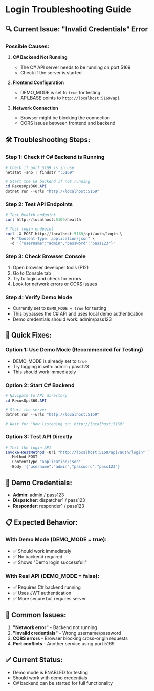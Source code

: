 # Login Troubleshooting Guide

## 🔍 Current Issue: "Invalid Credentials" Error

### Possible Causes:

1. **C# Backend Not Running**
   - The C# API server needs to be running on port 5169
   - Check if the server is started

2. **Frontend Configuration**
   - DEMO_MODE is set to `true` for testing
   - API_BASE points to `http://localhost:5169/api`

3. **Network Connection**
   - Browser might be blocking the connection
   - CORS issues between frontend and backend

## 🛠️ Troubleshooting Steps:

### Step 1: Check if C# Backend is Running
```powershell
# Check if port 5169 is in use
netstat -ano | findstr ":5169"

# Start the C# backend if not running
cd RexusOps360.API
dotnet run --urls "http://localhost:5169"
```

### Step 2: Test API Endpoints
```powershell
# Test health endpoint
curl http://localhost:5169/health

# Test login endpoint
curl -X POST http://localhost:5169/api/auth/login \
  -H "Content-Type: application/json" \
  -d '{"username":"admin","password":"pass123"}'
```

### Step 3: Check Browser Console
1. Open browser developer tools (F12)
2. Go to Console tab
3. Try to login and check for errors
4. Look for network errors or CORS issues

### Step 4: Verify Demo Mode
- Currently set to `DEMO_MODE = true` for testing
- This bypasses the C# API and uses local demo authentication
- Demo credentials should work: admin/pass123

## 🎯 Quick Fixes:

### Option 1: Use Demo Mode (Recommended for Testing)
- DEMO_MODE is already set to `true`
- Try logging in with: admin / pass123
- This should work immediately

### Option 2: Start C# Backend
```powershell
# Navigate to API directory
cd RexusOps360.API

# Start the server
dotnet run --urls "http://localhost:5169"

# Wait for "Now listening on: http://localhost:5169"
```

### Option 3: Test API Directly
```powershell
# Test the login API
Invoke-RestMethod -Uri "http://localhost:5169/api/auth/login" `
  -Method POST `
  -ContentType "application/json" `
  -Body '{"username":"admin","password":"pass123"}'
```

## 🔧 Demo Credentials:
- **Admin**: admin / pass123
- **Dispatcher**: dispatcher1 / pass123  
- **Responder**: responder1 / pass123

## 📋 Expected Behavior:

### With Demo Mode (DEMO_MODE = true):
- ✅ Should work immediately
- ✅ No backend required
- ✅ Shows "Demo login successful!"

### With Real API (DEMO_MODE = false):
- ✅ Requires C# backend running
- ✅ Uses JWT authentication
- ✅ More secure but requires server

## 🚨 Common Issues:

1. **"Network error"** - Backend not running
2. **"Invalid credentials"** - Wrong username/password
3. **CORS errors** - Browser blocking cross-origin requests
4. **Port conflicts** - Another service using port 5169

## ✅ Current Status:
- Demo mode is ENABLED for testing
- Should work with demo credentials
- C# backend can be started for full functionality 